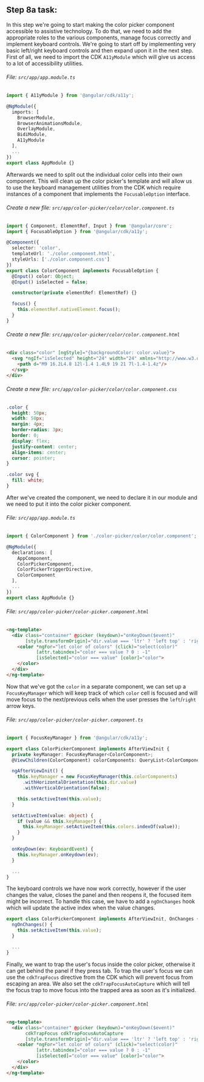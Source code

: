 ## Step 8a task:

In this step we're going to start making the color picker component accessible to assistive
technology. To do that, we need to add the appropriate roles to the various components, manage focus
correctly and implement keyboard controls. We're going to start off by implementing very basic
left/right keyboard controls and then expand upon it in the next step. First of all, we need to
import the CDK `A11yModule` which will give us access to a lot of accessibility utilities.

###### File: `src/app/app.module.ts`

```ts
import { A11yModule } from '@angular/cdk/a11y';

@NgModule({
  imports: [
    BrowserModule,
    BrowserAnimationsModule,
    OverlayModule,
    BidiModule,
    A11yModule
  ],
  ...
})
export class AppModule {}
```

Afterwards we need to split out the individual color cells into their own component. This will
clean up the color picker's template and will allow us to use the keyboard management utilities
from the CDK which require instances of a component that implements the `FocusableOption` interface.

###### Create a new file: `src/app/color-picker/color/color.component.ts`

```ts
import { Component, ElementRef, Input } from '@angular/core';
import { FocusableOption } from '@angular/cdk/a11y';

@Component({
  selector: 'color',
  templateUrl: './color.component.html',
  styleUrls: ['./color.component.css']
})
export class ColorComponent implements FocusableOption {
  @Input() color: Object;
  @Input() isSelected = false;

  constructor(private elementRef: ElementRef) {}

  focus() {
    this.elementRef.nativeElement.focus();
  }
}
```

###### Create a new file: `src/app/color-picker/color/color.component.html`

```html
<div class="color" [ngStyle]="{backgroundColor: color.value}">
  <svg *ngIf="isSelected" height="24" width="24" xmlns="http://www.w3.org/2000/svg">
    <path d="M9 16.2L4.8 12l-1.4 1.4L9 19 21 7l-1.4-1.4z"/>
  </svg>
</div>
```

###### Create a new file: `src/app/color-picker/color/color.component.css`

```css
.color {
  height: 50px;
  width: 50px;
  margin: 4px;
  border-radius: 3px;
  border: 0;
  display: flex;
  justify-content: center;
  align-items: center;
  cursor: pointer;
}

.color svg {
  fill: white;
}
```

After we've created the component, we need to declare it in our module and we need to put it
into the color picker component.

###### File: `src/app/app.module.ts`

```ts
import { ColorComponent } from './color-picker/color/color.component';

@NgModule({
  declarations: [
    AppComponent,
    ColorPickerComponent,
    ColorPickerTriggerDirective,
    ColorComponent
  ],
  ...
})
export class AppModule {}
```

###### File: `src/app/color-picker/color-picker.component.html`

```html
<ng-template>
  <div class="container" @picker (keydown)="onKeyDown($event)"
       [style.transformOrigin]="dir.value === 'ltr' ? 'left top' : 'right top'">
    <color *ngFor="let color of colors" (click)="select(color)"
           [attr.tabindex]="color === value ? 0 : -1"
           [isSelected]="color === value" [color]="color">
    </color>
  </div>
</ng-template>
```

Now that we've got the `color` in a separate component, we can set up a `FocusKeyManager` which
will keep track of which `color` cell is focused and will move focus to the next/previous cells
when the user presses the `left`/`right` arrow keys.

###### File: `src/app/color-picker/color-picker.component.ts`

```ts
import { FocusKeyManager } from '@angular/cdk/a11y';

export class ColorPickerComponent implements AfterViewInit {
  private keyManager: FocusKeyManager<ColorComponent>;
  @ViewChildren(ColorComponent) colorComponents: QueryList<ColorComponent>;

  ngAfterViewInit() {
    this.keyManager = new FocusKeyManager(this.colorComponents)
      .withHorizontalOrientation(this.dir.value)
      .withVerticalOrientation(false);

    this.setActiveItem(this.value);
  }

  setActiveItem(value: object) {
    if (value && this.keyManager) {
      this.keyManager.setActiveItem(this.colors.indexOf(value));
    }
  }

  onKeyDown(ev: KeyboardEvent) {
    this.keyManager.onKeydown(ev);
  }

  ...
}
```

The keyboard controls we have now work correctly, however if the user changes the value, closes
the panel and then reopens it, the focused item might be incorrect. To handle this case, we have
to add a `ngOnChanges` hook which will update the active index when the value changes.

```ts
export class ColorPickerComponent implements AfterViewInit, OnChanges {
  ngOnChanges() {
    this.setActiveItem(this.value);
  }

  ...
}
```

Finally, we want to trap the user's focus inside the color picker, otherwise it can get behind the
panel if they press tab. To trap the user's focus we can use the `cdkTrapFocus` directive from the
CDK which will prevent focus from escaping an area. We also set the `cdkTrapFocusAutoCapture` which
will tell the focus trap to move focus into the trapped area as soon as it's initialized.


###### File: `src/app/color-picker/color-picker.component.html`

```html
<ng-template>
  <div class="container" @picker (keydown)="onKeyDown($event)"
       cdkTrapFocus cdkTrapFocusAutoCapture
       [style.transformOrigin]="dir.value === 'ltr' ? 'left top' : 'right top'">
    <color *ngFor="let color of colors" (click)="select(color)"
           [attr.tabindex]="color === value ? 0 : -1"
           [isSelected]="color === value" [color]="color">
    </color>
  </div>
</ng-template>
```
